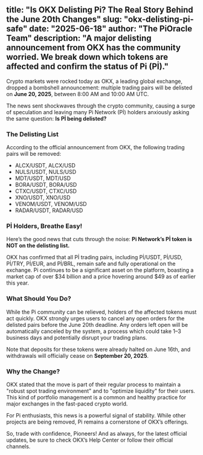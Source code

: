 title: "Is OKX Delisting Pi? The Real Story Behind the June 20th Changes"
slug: "okx-delisting-pi-safe"
date: "2025-06-18"
author: "The PiOracle Team"
description: "A major delisting announcement from OKX has the community worried. We break down which tokens are affected and confirm the status of Pi (Pİ)."
---

Crypto markets were rocked today as OKX, a leading global exchange, dropped a bombshell announcement: multiple trading pairs will be delisted on **June 20, 2025**, between 8:00 AM and 10:00 AM UTC.

The news sent shockwaves through the crypto community, causing a surge of speculation and leaving many Pi Network (Pİ) holders anxiously asking the same question: **Is Pİ being delisted?**

### The Delisting List

According to the official announcement from OKX, the following trading pairs will be removed:

*   ALCX/USDT, ALCX/USD
*   NULS/USDT, NULS/USD
*   MDT/USDT, MDT/USD
*   BORA/USDT, BORA/USD
*   CTXC/USDT, CTXC/USD
*   XNO/USDT, XNO/USD
*   VENOM/USDT, VENOM/USD
*   RADAR/USDT, RADAR/USD

### Pİ Holders, Breathe Easy!

Here’s the good news that cuts through the noise: **Pi Network’s Pİ token is NOT on the delisting list.**

OKX has confirmed that all Pİ trading pairs, including Pİ/USDT, Pİ/USD, Pİ/TRY, Pİ/EUR, and Pİ/BRL, remain safe and fully operational on the exchange. Pi continues to be a significant asset on the platform, boasting a market cap of over $34 billion and a price hovering around $49 as of earlier this year.

### What Should You Do?

While the Pi community can be relieved, holders of the affected tokens must act quickly. OKX strongly urges users to cancel any open orders for the delisted pairs before the June 20th deadline. Any orders left open will be automatically canceled by the system, a process which could take 1–3 business days and potentially disrupt your trading plans.

Note that deposits for these tokens were already halted on June 16th, and withdrawals will officially cease on **September 20, 2025**.

### Why the Change?

OKX stated that the move is part of their regular process to maintain a "robust spot trading environment" and to "optimize liquidity" for their users. This kind of portfolio management is a common and healthy practice for major exchanges in the fast-paced crypto world.

For Pi enthusiasts, this news is a powerful signal of stability. While other projects are being removed, Pi remains a cornerstone of OKX’s offerings.

So, trade with confidence, Pioneers! And as always, for the latest official updates, be sure to check OKX’s Help Center or follow their official channels.